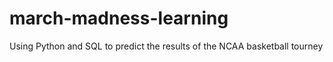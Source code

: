 # march-madness-learning
Using Python and SQL to predict the results of the NCAA basketball tourney
